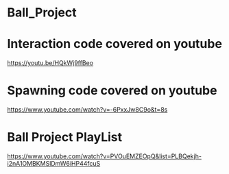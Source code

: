 # Ball_Project
# Interaction code covered on youtube 
https://youtu.be/HQkWj9ffBeo
# Spawning code covered on youtube 
https://www.youtube.com/watch?v=-6PxxJw8C9o&t=8s
# Ball Project PlayList
https://www.youtube.com/watch?v=PVOuEMZEOpQ&list=PLBQekjh-i2nA1OMBKMSlDmW6iHP44fcuS
